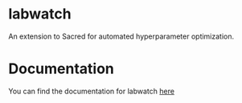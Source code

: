 # labwatch
An extension to Sacred for automated hyperparameter optimization.

# Documentation
You can find the documentation for labwatch [here](https://automl.github.io/labwatch/)
